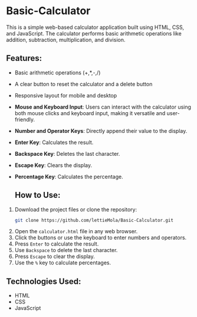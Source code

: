 # Basic-Calculator

This is a simple web-based calculator application built using HTML, CSS, and JavaScript. 
The calculator performs basic arithmetic operations like addition, subtraction, multiplication, and division.

## Features:
- Basic arithmetic operations (+,*,-,/)
- A clear button to reset the calculator and a delete button
- Responsive layout for mobile and desktop
- **Mouse and Keyboard Input**: Users can interact with the calculator using both mouse clicks and keyboard input, making it versatile and user-friendly.
- **Number and Operator Keys**: Directly append their value to the display.
- **Enter Key**: Calculates the result.
- **Backspace Key**: Deletes the last character.
- **Escape Key**: Clears the display.
- **Percentage Key**: Calculates the percentage.

  ## How to Use:
1. Download the project files or clone the repository:
    ```bash
    git clone https://github.com/lettieMola/Basic-Calculator.git
    ```
2. Open the `calculator.html` file in any web browser.
3. Click the buttons or use the keyboard to enter numbers and operators.
4. Press `Enter` to calculate the result.
5. Use `Backspace` to delete the last character.
6. Press `Escape` to clear the display.
7.  Use the `%` key to calculate percentages.


## Technologies Used:
- HTML
- CSS
- JavaScript

